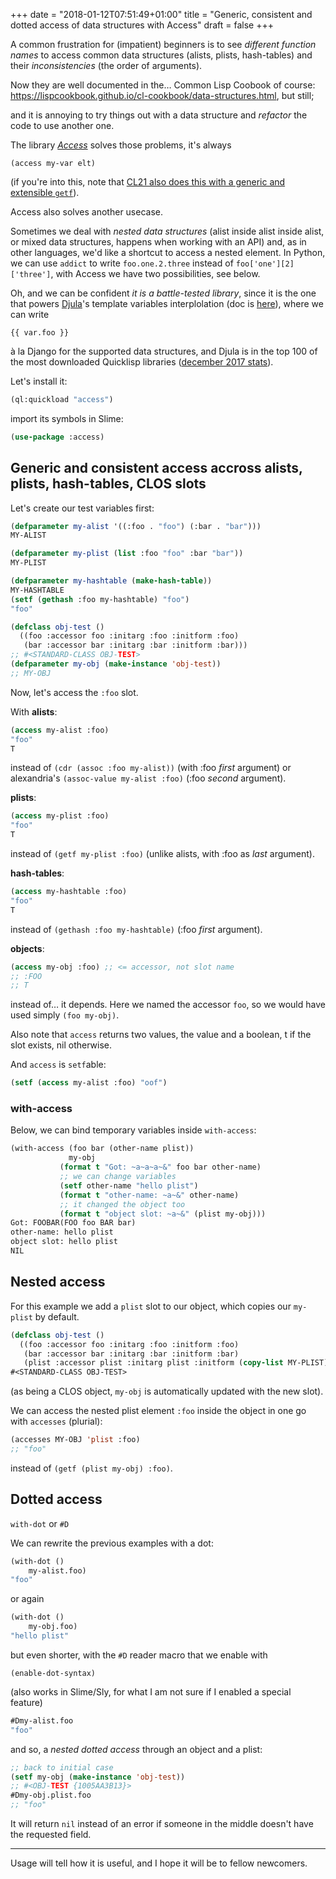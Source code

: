 +++
date = "2018-01-12T07:51:49+01:00"
title = "Generic, consistent and dotted access of data structures with Access"
draft = false
+++

A common frustration for (impatient) beginners is to see *different
function names* to access common data structures (alists, plists,
hash-tables) and their *inconsistencies* (the order of arguments).

Now they are well documented in the… Common Lisp Coobook of course:
https://lispcookbook.github.io/cl-cookbook/data-structures.html, but
still;

and it is annoying to try things out with a data structure and
*refactor* the code to use another one.

The library *[Access](https://github.com/AccelerationNet/access/)*
solves those problems, it's always

    (access my-var elt)


(if you're into this, note that [CL21 also does this with a generic and extensible `getf`](https://lispcookbook.github.io/cl-cookbook/cl21.html#generic-functions)).

Access also solves another usecase.

Sometimes we deal with *nested data structures* (alist inside alist
inside alist, or mixed data structures, happens when working with an
API) and, as in other languages, we'd like a shortcut to access a
nested element. In Python, we can use `addict` to write
`foo.one.2.three` instead of `foo['one'][2]['three']`, with Access we
have two possibilities, see below.


Oh, and we can be confident *it is a battle-tested library*, since it
is the one that powers [Djula](https://github.com/mmontone/djula/)'s
template variables interplolation (doc is
[here](http://mmontone.github.io/djula/doc/build/html/variables.html)), where we can write

    {{ var.foo }}

à la Django for the supported data structures, and Djula is in the top 100 of the most downloaded Quicklisp libraries ([december 2017 stats](http://blog.quicklisp.org/2018/01/download-stats-for-december-2017.html)).


Let's install it:

~~~lisp
(ql:quickload "access")
~~~

import its symbols in Slime:

~~~lisp
(use-package :access)
~~~


## Generic and consistent access accross alists, plists, hash-tables, CLOS slots

Let's create our test variables first:

~~~lisp
(defparameter my-alist '((:foo . "foo") (:bar . "bar")))
MY-ALIST
~~~

~~~lisp
(defparameter my-plist (list :foo "foo" :bar "bar"))
MY-PLIST
~~~

~~~lisp
(defparameter my-hashtable (make-hash-table))
MY-HASHTABLE
(setf (gethash :foo my-hashtable) "foo")
"foo"
~~~

~~~lisp
(defclass obj-test ()
  ((foo :accessor foo :initarg :foo :initform :foo)
   (bar :accessor bar :initarg :bar :initform :bar)))
;; #<STANDARD-CLASS OBJ-TEST>
(defparameter my-obj (make-instance 'obj-test))
;; MY-OBJ
~~~

Now, let's access the `:foo` slot.

With **alists**:

~~~lisp
(access my-alist :foo)
"foo"
T
~~~

instead of `(cdr (assoc :foo my-alist))` (with :foo *first* argument) or alexandria's `(assoc-value my-alist :foo)` (:foo *second* argument).

**plists**:

~~~lisp
(access my-plist :foo)
"foo"
T
~~~

instead of `(getf my-plist :foo)` (unlike alists, with :foo as *last* argument).


**hash-tables**:

~~~lisp
(access my-hashtable :foo)
"foo"
T
~~~

instead of `(gethash :foo my-hashtable)` (:foo *first* argument).

**objects**:

~~~lisp
(access my-obj :foo) ;; <= accessor, not slot name
;; :FOO
;; T
~~~

instead of… it depends. Here we named the accessor `foo`, so we would have used simply `(foo my-obj)`.


Also note that `access` returns two values, the value and a boolean, t
if the slot exists, nil otherwise.

And `access` is `setf`able:

~~~lisp
(setf (access my-alist :foo) "oof")
~~~

### with-access

Below, we can bind temporary variables inside `with-access`:

~~~lisp
(with-access (foo bar (other-name plist))
             my-obj
           (format t "Got: ~a~a~a~&" foo bar other-name)
           ;; we can change variables
           (setf other-name "hello plist")
           (format t "other-name: ~a~&" other-name)
           ;; it changed the object too
           (format t "object slot: ~a~&" (plist my-obj)))
Got: FOOBAR(FOO foo BAR bar)
other-name: hello plist
object slot: hello plist
NIL
~~~



## Nested access

For this example we add a `plist` slot to our object, which copies our `my-plist` by default.

~~~lisp
(defclass obj-test ()
  ((foo :accessor foo :initarg :foo :initform :foo)
   (bar :accessor bar :initarg :bar :initform :bar)
   (plist :accessor plist :initarg plist :initform (copy-list MY-PLIST))))
#<STANDARD-CLASS OBJ-TEST>
~~~

(as being a CLOS object, `my-obj` is automatically updated with the new slot).

We can access the nested plist element `:foo` inside the object in one go with `accesses` (plurial):

~~~lisp
(accesses MY-OBJ 'plist :foo)
;; "foo"
~~~

instead of `(getf (plist my-obj) :foo)`.

## Dotted access

`with-dot` or `#D`

We can rewrite the previous examples with a dot:

~~~lisp
(with-dot ()
    my-alist.foo)
"foo"
~~~

or again


~~~lisp
(with-dot ()
    my-obj.foo)
"hello plist"
~~~

but even shorter, with the `#D` reader macro that we enable with

    (enable-dot-syntax)

(also works in Slime/Sly, for what I am not sure if I enabled a special feature)


~~~lisp
#Dmy-alist.foo
"foo"
~~~

and so, a *nested dotted access* through an object and a plist:

~~~lisp
;; back to initial case
(setf my-obj (make-instance 'obj-test))
;; #<OBJ-TEST {1005AA3B13}>
#Dmy-obj.plist.foo
;; "foo"
~~~

It will return `nil` instead of an error if someone in the middle
doesn't have the requested field.

---

Usage will tell how it is useful, and
I hope it will be to fellow newcomers.
